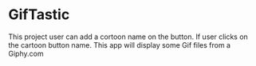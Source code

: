 # GifTastic

This project user can add a cortoon name on the button. 
If user clicks on the cartoon button name. This app will display some Gif files from a Giphy.com 
